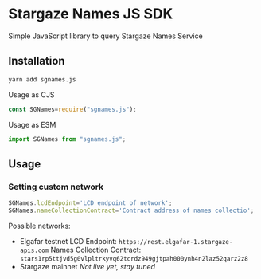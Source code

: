 # Stargaze Names JS SDK

Simple JavaScript library to query Stargaze Names Service

## Installation 

```sh
yarn add sgnames.js
```

Usage as CJS
```js
const SGNames=require("sgnames.js");
```

Usage as ESM
```js
import SGNames from "sgnames.js";
```

## Usage

### Setting custom network

```js
SGNames.lcdEndpoint='LCD endpoint of network';
SGNames.nameCollectionContract='Contract address of names collectio';
```

Possible networks:
- Elgafar testnet
  LCD Endpoint: `https://rest.elgafar-1.stargaze-apis.com`
  Names Collection Contract: `stars1rp5ttjvd5g0vlpltrkyvq62tcrdz949gjtpah000ynh4n2laz52qarz2z8`
- Stargaze mainnet
  *Not live yet, stay tuned*